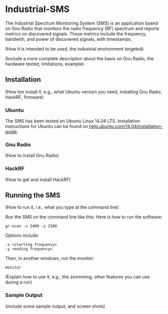 # Industrial-SMS
The Industrial Spectrum Monitoring System (SMS) is an application based on Gnu Radio that monitors the radio frequency (RF) spectrum and reports metrics on discovered signals. These metrics include the frequency, bandwith, and power of discovered signals, with timestamps. 

(How it is intended to be used, the industrial environment targeted)

(Include a more complete description about the basis on Gnu Radio, the hardware tested, limitations, example)

## Installation

(How ton install it, e.g., what Ubuntu version you need, installing Gnu Radio, HackRF, firmware)
### Ubuntu
The SMS has been tested on Ubuntu Linux 14.04 LTS. Installation instructions for Ubuntu can be found on [help.ubuntu.com/14.04/installation-guide](https://help.ubuntu.com/14.04/installation-guide/).

### Gnu Radio
(How to install Gnu Radio)
### HackRF
(How to get and install HackRF)

## Running the SMS

(How to run it, i.e., what you type at the command line)

Run the SMS on the command line like this:
Here is how to run the software:
```
gr-scan -x 2400 -y 2500
```
Options include: 

```
-x <starting frequency>
-y <ending frequency>
```
Then, in another windows, run the monitor: 
```
monitor
```
(Explain how to use it, e.g., the zoomming, other features you can use during a run)

### Sample Output

(include some sample output, and screen shots)
